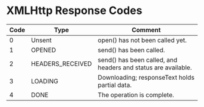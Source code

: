 # XMLHttp Response Codes

| Code | Type             | Comment                                                       |
| ---- | ---------------- | ------------------------------------------------------------- |
| 0    | Unsent           | open() has not been called yet.                               |
| 1    | OPENED           | send() has been called.                                       |
| 2    | HEADERS_RECEIVED | send() has been called, and headers and status are available. |
| 3    | LOADING          | Downloading; responseText holds partial data.                 |
| 4    | DONE             | The operation is complete.                                    |